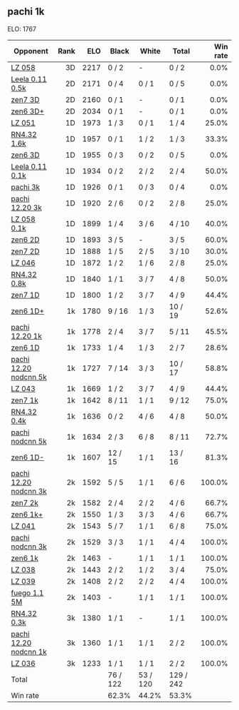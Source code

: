 ## pachi 1k ##

ELO: 1767

Opponent | Rank | ELO | Black | White | Total | Win rate
---------|-----:|----:|-------|-------|-------|-------:
[LZ 058](LZ%20058.md) | 3D | 2217 | 0 / 2 | - | 0 / 2 | 0.0%
[Leela 0.11 0.5k](Leela%200.11%200.5k.md) | 2D | 2171 | 0 / 4 | 0 / 1 | 0 / 5 | 0.0%
[zen7 3D](zen7%203D.md) | 2D | 2160 | 0 / 1 | - | 0 / 1 | 0.0%
[zen6 3D+](zen6%203D+.md) | 2D | 2034 | 0 / 1 | - | 0 / 1 | 0.0%
[LZ 051](LZ%20051.md) | 1D | 1973 | 1 / 3 | 0 / 1 | 1 / 4 | 25.0%
[RN4.32 1.6k](RN4.32%201.6k.md) | 1D | 1957 | 0 / 1 | 1 / 2 | 1 / 3 | 33.3%
[zen6 3D](zen6%203D.md) | 1D | 1955 | 0 / 3 | 0 / 2 | 0 / 5 | 0.0%
[Leela 0.11 0.1k](Leela%200.11%200.1k.md) | 1D | 1934 | 0 / 2 | 2 / 2 | 2 / 4 | 50.0%
[pachi 3k](pachi%203k.md) | 1D | 1926 | 0 / 1 | 0 / 3 | 0 / 4 | 0.0%
[pachi 12.20 3k](pachi%2012.20%203k.md) | 1D | 1920 | 2 / 6 | 0 / 2 | 2 / 8 | 25.0%
[LZ 058 0.1k](LZ%20058%200.1k.md) | 1D | 1899 | 1 / 4 | 3 / 6 | 4 / 10 | 40.0%
[zen6 2D](zen6%202D.md) | 1D | 1893 | 3 / 5 | - | 3 / 5 | 60.0%
[zen7 2D](zen7%202D.md) | 1D | 1888 | 1 / 5 | 2 / 5 | 3 / 10 | 30.0%
[LZ 046](LZ%20046.md) | 1D | 1872 | 1 / 2 | 1 / 6 | 2 / 8 | 25.0%
[RN4.32 0.8k](RN4.32%200.8k.md) | 1D | 1840 | 1 / 1 | 3 / 7 | 4 / 8 | 50.0%
[zen7 1D](zen7%201D.md) | 1D | 1800 | 1 / 2 | 3 / 7 | 4 / 9 | 44.4%
[zen6 1D+](zen6%201D+.md) | 1k | 1780 | 9 / 16 | 1 / 3 | 10 / 19 | 52.6%
[pachi 12.20 1k](pachi%2012.20%201k.md) | 1k | 1778 | 2 / 4 | 3 / 7 | 5 / 11 | 45.5%
[zen6 1D](zen6%201D.md) | 1k | 1733 | 1 / 4 | 1 / 3 | 2 / 7 | 28.6%
[pachi 12.20 nodcnn 5k](pachi%2012.20%20nodcnn%205k.md) | 1k | 1727 | 7 / 14 | 3 / 3 | 10 / 17 | 58.8%
[LZ 043](LZ%20043.md) | 1k | 1669 | 1 / 2 | 3 / 7 | 4 / 9 | 44.4%
[zen7 1k](zen7%201k.md) | 1k | 1642 | 8 / 11 | 1 / 1 | 9 / 12 | 75.0%
[RN4.32 0.4k](RN4.32%200.4k.md) | 1k | 1636 | 0 / 2 | 4 / 6 | 4 / 8 | 50.0%
[pachi nodcnn 5k](pachi%20nodcnn%205k.md) | 1k | 1634 | 2 / 3 | 6 / 8 | 8 / 11 | 72.7%
[zen6 1D-](zen6%201D-.md) | 1k | 1607 | 12 / 15 | 1 / 1 | 13 / 16 | 81.3%
[pachi 12.20 nodcnn 3k](pachi%2012.20%20nodcnn%203k.md) | 2k | 1592 | 5 / 5 | 1 / 1 | 6 / 6 | 100.0%
[zen7 2k](zen7%202k.md) | 2k | 1582 | 2 / 4 | 2 / 2 | 4 / 6 | 66.7%
[zen6 1k+](zen6%201k+.md) | 2k | 1550 | 1 / 3 | 3 / 3 | 4 / 6 | 66.7%
[LZ 041](LZ%20041.md) | 2k | 1543 | 5 / 7 | 1 / 1 | 6 / 8 | 75.0%
[pachi nodcnn 3k](pachi%20nodcnn%203k.md) | 2k | 1529 | 3 / 3 | 1 / 1 | 4 / 4 | 100.0%
[zen6 1k](zen6%201k.md) | 2k | 1463 | - | 1 / 1 | 1 / 1 | 100.0%
[LZ 038](LZ%20038.md) | 2k | 1443 | 2 / 2 | 1 / 2 | 3 / 4 | 75.0%
[LZ 039](LZ%20039.md) | 2k | 1408 | 2 / 2 | 2 / 2 | 4 / 4 | 100.0%
[fuego 1.1 5M](fuego%201.1%205M.md) | 2k | 1403 | - | 1 / 1 | 1 / 1 | 100.0%
[RN4.32 0.3k](RN4.32%200.3k.md) | 3k | 1380 | 1 / 1 | - | 1 / 1 | 100.0%
[pachi 12.20 nodcnn 1k](pachi%2012.20%20nodcnn%201k.md) | 3k | 1360 | 1 / 1 | 1 / 1 | 2 / 2 | 100.0%
[LZ 036](LZ%20036.md) | 3k | 1233 | 1 / 1 | 1 / 1 | 2 / 2 | 100.0%
Total | | | 76 / 122 | 53 / 120 | 129 / 242 | 
Win rate| | | 62.3% | 44.2% | 53.3% | 
